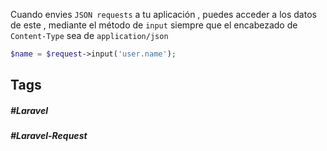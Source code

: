 Cuando envies `JSON requests` a tu aplicación , puedes acceder a los datos de este , mediante el método de `input` siempre que el encabezado de `Content-Type` sea de `application/json`

```php
$name = $request->input('user.name');
```
## Tags

##### #Laravel
##### #Laravel-Request